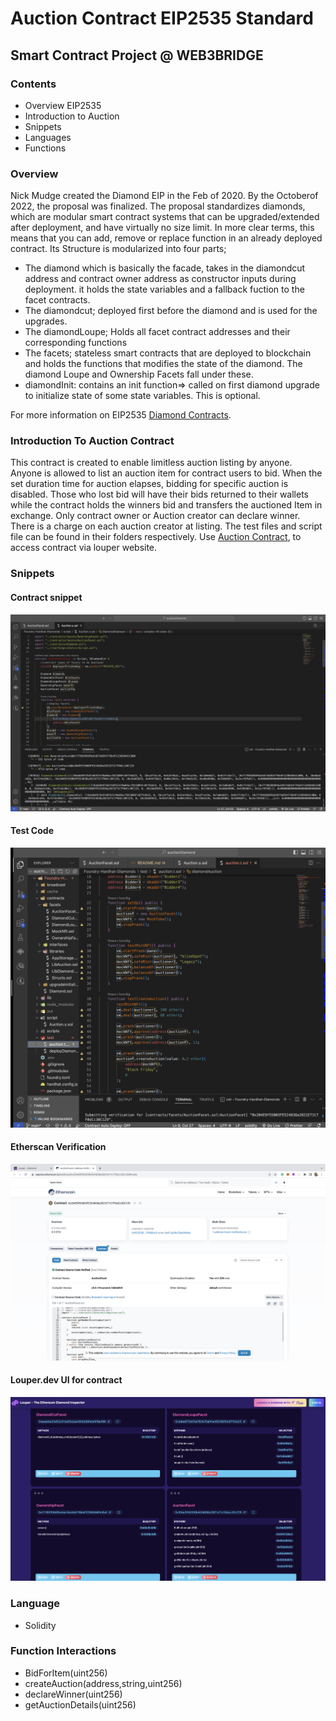 # Auction Contract EIP2535 Standard

## Smart Contract Project @ WEB3BRIDGE

### Contents

- Overview EIP2535
- Introduction to Auction
- Snippets
- Languages
- Functions

### Overview

Nick Mudge created the Diamond EIP in the Feb of 2020. By the Octoberof 2022, the proposal was finalized. The proposal standardizes diamonds, which are modular smart contract systems that can be upgraded/extended after deployment, and have virtually no size limit. In more clear terms, this means that you can add, remove or replace function in an already deployed contract. Its Structure is modularized into four parts;

- The diamond which is basically the facade, takes in the diamondcut address and contract owner address as constructor inputs during deployment. it holds the state variables and a fallback fuction to the facet contracts.
- The diamondcut; deployed first before the diamond and is used for the upgrades.
- The diamondLoupe; Holds all facet contract addresses and their corresponding functions
- The facets; stateless smart contracts that are deployed to blockchain and holds the functions that modifies the state of the diamond. The diamond Loupe and Ownership Facets fall under these.
- diamondInit: contains an init function=> called on first diamond upgrade to initialize state of some state variables. This is optional.

For more information on EIP2535 [Diamond Contracts](https://www.info.diamonds/).

### Introduction To Auction Contract

This contract is created to enable limitless auction listing by anyone. Anyone is allowed to list an auction item for contract users to bid. When the set duration time for auction elapses, bidding for specific auction is disabled. Those who lost bid will have their bids returned to their wallets while the contract holds the winners bid and transfers the auctioned Item in exchange. Only contract owner or Auction creator can declare winner. There is a charge on each auction creator at listing. The test files and script file can be found in their folders respectively. Use [Auction Contract](https://louper.dev/diamond/0xa0C729824fd77932C90b5898957AfFBb1A18C246?network=sepolia), to access contract via louper website.

### Snippets

#### Contract snippet

<img src="./images/contract code.png" alt="">

#### Test Code

<img src="./images/test snippet.png" alt="">

#### Etherscan Verification

<img src="./images/etherscan.png" alt="">

#### Louper.dev UI for contract

<img src="./images/loupe.png" alt="">

### Language

- Solidity

### Function Interactions

- BidForItem(uint256)
- createAuction(address,string,uint256)
- declareWinner(uint256)
- getAuctionDetails(uint256)
